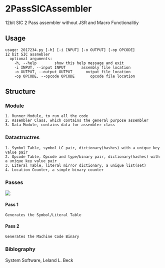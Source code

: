 # 2PassSICAssembler
12bit SIC 2 Pass assembler without JSR and Macro Functionalitiy

## Usage
    usage: 2017234.py [-h] [-i INPUT] [-o OUTPUT] [-op OPCODE] 
    12 bit SIC assmebler 
      optional arguments:
        -h, --help        show this help message and exit
        -i INPUT, --input INPUT       assembly file location 
        -o OUTPUT, --output OUTPUT      output file location 
        -op OPCODE, --opcode OPCODE       opcode file location
       
## Structure
### Module
    1. Runner Module, to run all the code
    2. Assembler Class, which contains the general purpose assembler 
    3. Data Module, contains data for assembler class
    
### Datastructres
   
    1. Symbol Table, symbol LC pair, dictionary(hashes) with a unique key value pair
    2. Opcode Table, Opcode and type/binary pair, dictionary(hashes) with a unique key value pair
    3. Literal Table, literal mirror dictionary, a unique list(set)
    4. Location Counter, a simple binary counter
    
### Passes
![](2pass.jpg)
#### Pass 1
    Generates the Symbol/Literal Table 
#### Pass 2
    Generates the Machine Code Binary
    
### Biblography
System Software, Leland L. Beck

